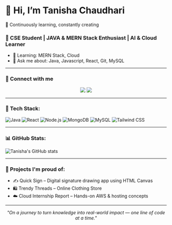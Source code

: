
# 👋 Hi, I’m Tanisha Chaudhari  
🌱 Continuously learning, constantly creating

### 🌟 CSE Student | JAVA & MERN Stack Enthusiast | AI & Cloud Learner

- 🌱 Learning: MERN Stack, Cloud
- 💬 Ask me about: Java, Javascript, React, Git, MySQL
---

### 🔗 Connect with me
<p align="center">
<a href="https://linkedin.com/in/tanisha-chaudhari"><img src="https://img.shields.io/badge/LinkedIn-blue?logo=linkedin&style=for-the-badge" /></a>
<a href="mailto:tanisha.chaudhari@gmail.com"><img src="https://img.shields.io/badge/Gmail-red?logo=gmail&style=for-the-badge" /></a>
</p>

---

### 🔧 Tech Stack:
![Java](https://img.shields.io/badge/Java-007396?style=flat-square&logo=java)
![React](https://img.shields.io/badge/React-20232A?style=flat-square&logo=react)
![Node.js](https://img.shields.io/badge/Node.js-339933?style=flat-square&logo=node.js&logoColor=white)
![MongoDB](https://img.shields.io/badge/MongoDB-4EA94B?style=flat-square&logo=mongodb)
![MySQL](https://img.shields.io/badge/MySQL-005C84?style=flat-square&logo=mysql)
![Tailwind CSS](https://img.shields.io/badge/Tailwind_CSS-06B6D4?style=flat-square&logo=tailwind-css)

---

### 📊 GitHub Stats:
![Tanisha's GitHub stats](https://github-readme-stats.vercel.app/api?username=Tanisha-Chaudhari&show_icons=true&theme=radical)

---

### 🌟 Projects I'm proud of:
- ✍️ Quick Sign – Digital signature drawing app using HTML Canvas  
- 🛍️ Trendy Threads – Online Clothing Store  
- ☁️ Cloud Internship Report – Hands-on AWS & hosting concepts

---

<p align="center"><i>"On a journey to turn knowledge into real-world impact — one line of code at a time."</i></p>
